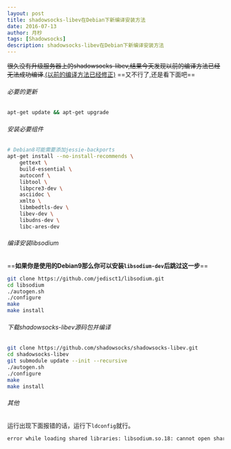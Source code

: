 ```yaml
---
layout: post
title: shadowsocks-libev在Debian下新编译安装方法
date: 2016-07-13
author: 月杪
tags: [Shadowsocks]
description: shadowsocks-libev在Debian下新编译安装方法
---
```


~~很久没有升级服务器上的shadowsocks-libev,结果今天发现以前的编译方法已经无法成功编译~~.[(以前的编译方法已经修正)](https://moonagic.com/setup-shadowsocks-on-debian/)
==又不行了,还是看下面吧==

###### 必要的更新
```bash
apt-get update && apt-get upgrade
```
###### 安装必要组件
```bash
# Debian8可能需要添加jessie-backports
apt-get install --no-install-recommends \
    gettext \
    build-essential \
    autoconf \
    libtool \
    libpcre3-dev \
    asciidoc \
    xmlto \
    libmbedtls-dev \
    libev-dev \
    libudns-dev \
    libc-ares-dev
```
###### 编译安装libsodium
==**如果你是使用的Debian9那么你可以安装`libsodium-dev`后跳过这一步**==
```bash
git clone https://github.com/jedisct1/libsodium.git
cd libsodium
./autogen.sh
./configure
make
make install
```
###### 下载shadowsocks-libev源码包并编译
```bash
git clone https://github.com/shadowsocks/shadowsocks-libev.git
cd shadowsocks-libev
git submodule update --init --recursive
./autogen.sh
./configure
make
make install
```

###### 其他
运行出现下面报错的话，运行下`ldconfig`就行。
```bash
error while loading shared libraries: libsodium.so.18: cannot open shared object file: No such file or directory
```
